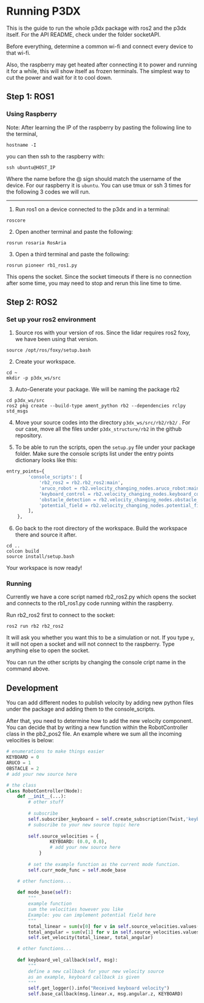 # Running P3DX

This is the guide to run the whole p3dx package with ros2 and the p3dx itself. For the API README, check under the folder socketAPI.

Before everything, determine a common wi-fi and connect every device to that wi-fi.

Also, the raspberry may get heated after connecting it to power and running it for a while, this will show itself as frozen terminals. The simplest way to cut the power and wait for it to cool down.

## Step 1: ROS1

### Using Raspberry

Note: After learning the IP of the raspberry by pasting the following line to the terminal,
```commandline
hostname -I
```
you can then ssh to the raspberry with:
```commandline
ssh ubuntu@HOST_IP
```
Where the name before the @ sign should match the username of the device. For our raspberry it is `ubuntu`. You can use tmux or ssh 3 times for the following 3 codes we will run.

---

1. Run ros1 on a device connected to the p3dx and in a terminal:
```commandline
roscore
```

2. Open another terminal and paste the following:
```commandline
rosrun rosaria RosAria
```
3. Open a third terminal and paste the following:
```commandline
rosrun pioneer rb1_ros1.py
```
This opens the socket. Since the socket timeouts if there is no connection after some time, you may need to stop and rerun this line time to time.


## Step 2: ROS2

### Set up your ros2 environment

1. Source ros with your version of ros. Since the lidar requires ros2 foxy, we have been using that version.
```commandline
source /opt/ros/foxy/setup.bash
```

2. Create your workspace.

```commandline
cd ~
mkdir -p p3dx_ws/src
```

3. Auto-Generate your package. We will be naming the package rb2
```commandline
cd p3dx_ws/src
ros2 pkg create --build-type ament_python rb2 --dependencies rclpy std_msgs
```

4. Move your source codes into the directory `p3dx_ws/src/rb2/rb2/` . For our case, move all the files under `p3dx_structure/rb2` in the github repository.


5. To be able to run the scripts, open the `setup.py` file under your package folder. Make sure the console scripts list under the entry points dictionary 
looks like this:
```python
entry_points={
        'console_scripts': [
            'rb2_ros2 = rb2.rb2_ros2:main',
            'aruco_robot = rb2.velocity_changing_nodes.aruco_robot:main',
            'keyboard_control = rb2.velocity_changing_nodes.keyboard_control:main',
            'obstacle_detection = rb2.velocity_changing_nodes.obstacle_detection:main',
            'potential_field = rb2.velocity_changing_nodes.potential_field:main',
        ],
    },
```

6. Go back to the root directory of the workspace. Build the workspace there and source it after.
```commandline
cd ..
colcon build
source install/setup.bash
```

Your workspace is now ready!


### Running

Currently we have a core script named rb2_ros2.py which opens the socket and connects to the rb1_ros1.py code running within the raspberry. 

Run rb2_ros2 first to connect to the socket:
```commandline
ros2 run rb2 rb2_ros2
```
It will ask you whether you want this to be a simulation or not. If you type `y`, it will not open a socket and will not connect to the raspberry. Type anything else to open the socket.

You can run the other scripts by changing the console cript name in the command above.



## Development

You can add different nodes to publish velocity by adding new python files under the package and adding them to the console_scripts.

After that, you need to determine how to add the new velocity component. 
You can decide that by writing a new function within the RobotController class in the pb2_pos2 file. An example where we sum all the incoming velocities is below:
```python
# enumerations to make things easier
KEYBOARD = 0
ARUCO = 1
OBSTACLE = 2
# add your new source here

# the class
class RobotController(Node):
    def __init__(...):
        # other stuff
        
        # subscribe
        self.subscriber_keyboard = self.create_subscription(Twist,'keyboard_vel',self.keyboard_vel_callback,10)
        # subscribe to your new source topic here
        
        self.source_velocities = {
                KEYBOARD: (0.0, 0.0),
                # add your new source here
            }
        
        # set the example function as the current mode function.
        self.curr_mode_func = self.mode_base

    # other functions...   
        
    def mode_base(self):
        """
        example function
        sum the velocities however you like
        Example: you can implement potential field here
        """
        total_linear = sum(v[0] for v in self.source_velocities.values())
        total_angular = sum(v[1] for v in self.source_velocities.values())
        self.set_velocity(total_linear, total_angular)

    # other functions...
    
    def keyboard_vel_callback(self, msg):
        """
        define a new callback for your new velocity source
        as an example, keyboard callback is given
        """
        self.get_logger().info("Received keyboard velocity")
        self.base_callback(msg.linear.x, msg.angular.z, KEYBOARD)

```